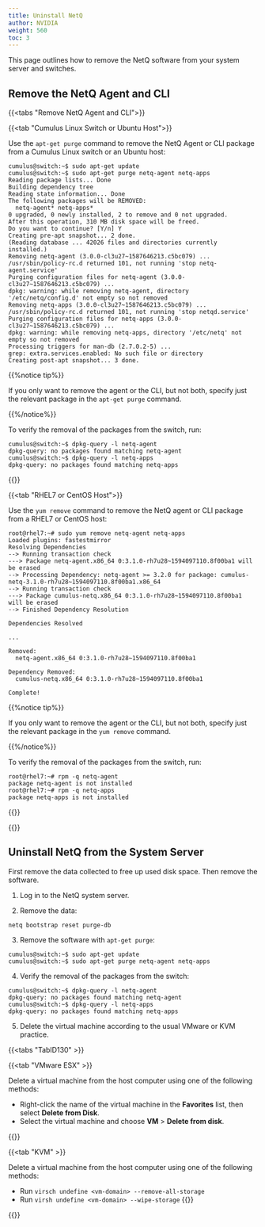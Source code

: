 ```yaml
---
title: Uninstall NetQ
author: NVIDIA
weight: 560
toc: 3
---
```

This page outlines how to remove the NetQ software from your system server and switches.

## Remove the NetQ Agent and CLI

{{<tabs "Remove NetQ Agent and CLI">}}

{{<tab "Cumulus Linux Switch or Ubuntu Host">}}

Use the `apt-get purge` command to remove the NetQ Agent or CLI package from a Cumulus Linux switch or an Ubuntu host:

```
cumulus@switch:~$ sudo apt-get update
cumulus@switch:~$ sudo apt-get purge netq-agent netq-apps
Reading package lists... Done
Building dependency tree
Reading state information... Done
The following packages will be REMOVED:
  netq-agent* netq-apps*
0 upgraded, 0 newly installed, 2 to remove and 0 not upgraded.
After this operation, 310 MB disk space will be freed.
Do you want to continue? [Y/n] Y
Creating pre-apt snapshot... 2 done.
(Reading database ... 42026 files and directories currently installed.)
Removing netq-agent (3.0.0-cl3u27~1587646213.c5bc079) ...
/usr/sbin/policy-rc.d returned 101, not running 'stop netq-agent.service'
Purging configuration files for netq-agent (3.0.0-cl3u27~1587646213.c5bc079) ...
dpkg: warning: while removing netq-agent, directory '/etc/netq/config.d' not empty so not removed
Removing netq-apps (3.0.0-cl3u27~1587646213.c5bc079) ...
/usr/sbin/policy-rc.d returned 101, not running 'stop netqd.service'
Purging configuration files for netq-apps (3.0.0-cl3u27~1587646213.c5bc079) ...
dpkg: warning: while removing netq-apps, directory '/etc/netq' not empty so not removed
Processing triggers for man-db (2.7.0.2-5) ...
grep: extra.services.enabled: No such file or directory
Creating post-apt snapshot... 3 done.
```

{{%notice tip%}}

If you only want to remove the agent or the CLI, but not both, specify just the relevant package in the `apt-get purge` command.

{{%/notice%}}

To verify the removal of the packages from the switch, run:

```
cumulus@switch:~$ dpkg-query -l netq-agent
dpkg-query: no packages found matching netq-agent
cumulus@switch:~$ dpkg-query -l netq-apps
dpkg-query: no packages found matching netq-apps
```
{{</tab>}}

{{<tab "RHEL7 or CentOS Host">}}

Use the `yum remove` command to remove the NetQ agent or CLI package from a RHEL7 or CentOS host:

```
root@rhel7:~# sudo yum remove netq-agent netq-apps
Loaded plugins: fastestmirror
Resolving Dependencies
--> Running transaction check
---> Package netq-agent.x86_64 0:3.1.0-rh7u28~1594097110.8f00ba1 will be erased
--> Processing Dependency: netq-agent >= 3.2.0 for package: cumulus-netq-3.1.0-rh7u28~1594097110.8f00ba1.x86_64
--> Running transaction check
---> Package cumulus-netq.x86_64 0:3.1.0-rh7u28~1594097110.8f00ba1 will be erased
--> Finished Dependency Resolution

Dependencies Resolved

...

Removed:
  netq-agent.x86_64 0:3.1.0-rh7u28~1594097110.8f00ba1

Dependency Removed:
  cumulus-netq.x86_64 0:3.1.0-rh7u28~1594097110.8f00ba1

Complete!

```

{{%notice tip%}}

If you only want to remove the agent or the CLI, but not both, specify just the relevant package in the `yum remove` command.

{{%/notice%}}

To verify the removal of the packages from the switch, run:

```
root@rhel7:~# rpm -q netq-agent
package netq-agent is not installed
root@rhel7:~# rpm -q netq-apps
package netq-apps is not installed
```

{{</tab>}}

{{</tabs>}}

## Uninstall NetQ from the System Server

First remove the data collected to free up used disk space. Then remove the software.

1. Log in to the NetQ system server.

2. Remove the data:

  ```
  netq bootstrap reset purge-db
  ```

3. Remove the software with `apt-get purge`:

  ```
  cumulus@switch:~$ sudo apt-get update
  cumulus@switch:~$ sudo apt-get purge netq-agent netq-apps
  ```

4. Verify the removal of the packages from the switch:

  ```
  cumulus@switch:~$ dpkg-query -l netq-agent
  dpkg-query: no packages found matching netq-agent
  cumulus@switch:~$ dpkg-query -l netq-apps
  dpkg-query: no packages found matching netq-apps
  ```

5. Delete the virtual machine according to the usual VMware or KVM practice.

  {{<tabs "TabID130" >}}

{{<tab "VMware ESX" >}}

Delete a virtual machine from the host computer using one of the following methods:

- Right-click the name of the virtual machine in the **Favorites** list, then select **Delete from Disk**.
- Select the virtual machine and choose **VM** > **Delete from disk**.

{{</tab>}}

{{<tab "KVM" >}}

Delete a virtual machine from the host computer using one of the following methods:

- Run `virsch undefine <vm-domain> --remove-all-storage`
- Run `virsh undefine <vm-domain> --wipe-storage`
{{</tab>}}

{{</tabs>}}

